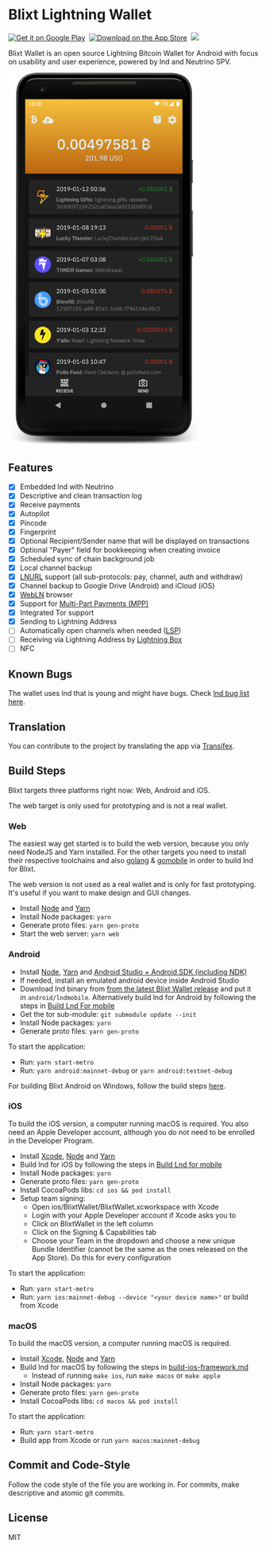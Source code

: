 # Blixt Lightning Wallet

<a href="https://play.google.com/apps/testing/com.blixtwallet"><img alt="Get it on Google Play" height="52" src="https://blixtwallet.github.io/assets/images/google-play-badge-2.png" /></a>&nbsp;
<a href="https://testflight.apple.com/join/EXvGhRzS"><img alt="Download on the App Store" height="52" src="https://blixtwallet.github.io/assets/images/appstore-badge.svg" /></a>&nbsp;
<a href="https://t.me/BlixtWallet"><img height="52" src="https://upload.wikimedia.org/wikipedia/commons/8/82/Telegram_logo.svg" /></a>

Blixt Wallet is an open source Lightning Bitcoin Wallet for Android with focus on usability and user experience,
powered by lnd and Neutrino SPV.

<p>
  <img alt="Blixt Lightning Wallet screenshot" src="blixt-wallet-screenshot.png" width="390" />
</p>

## Features

- [x] Embedded lnd with Neutrino
- [x] Descriptive and clean transaction log
- [x] Receive payments
- [x] Autopilot
- [x] Pincode
- [x] Fingerprint
- [x] Optional Recipient/Sender name that will be displayed on transactions
- [x] Optional "Payer" field for bookkeeping when creating invoice
- [x] Scheduled sync of chain background job
- [x] Local channel backup
- [x] [LNURL](https://github.com/btcontract/lnurl-rfc) support (all sub-protocols: pay, channel, auth and withdraw)
- [x] Channel backup to Google Drive (Android) and iCloud (iOS)
- [x] [WebLN](https://webln.dev/) browser
- [x] Support for [Multi-Part Payments (MPP)](https://lightning.engineering/posts/2020-05-07-mpp/)
- [x] Integrated Tor support
- [x] Sending to Lightning Address
- [ ] Automatically open channels when needed ([LSP](https://github.com/hsjoberg/dunder-lsp))
- [ ] Receiving via Lightning Address by [Lightning Box](https://github.com/hsjoberg/lightning-box)
- [ ] NFC

## Known Bugs

The wallet uses lnd that is young and might have bugs. Check [lnd bug list here](https://github.com/lightningnetwork/lnd/issues?q=is%3Aissue+is%3Aopen+label%3Abug).

## Translation

You can contribute to the project by translating the app via [Transifex](https://www.transifex.com/blixt-wallet/blixt-wallet).

## Build Steps

Blixt targets three platforms right now: Web, Android and iOS.

The web target is only used for prototyping and is not a real wallet.

### Web

The easiest way get started is to build the web version, because you only need NodeJS and Yarn installed.
For the other targets you need to install their respective toolchains and also [golang](https://golang.org) &amp; [gomobile](https://pkg.go.dev/golang.org/x/mobile#section-readme) in order to build lnd for Blixt.

The web version is not used as a real wallet and is only for fast prototyping.
It's useful if you want to make design and GUI changes.

- Install [Node](https://nodejs.org) and [Yarn](https://classic.yarnpkg.com)
- Install Node packages: `yarn`
- Generate proto files: `yarn gen-proto`
- Start the web server: `yarn web`

### Android

- Install [Node](https://nodejs.org), [Yarn](https://classic.yarnpkg.com) and [Android Studio + Android SDK (including NDK)](https://developer.android.com/studio/)
- If needed, install an emulated android device inside Android Studio
- Download lnd binary from [from the latest Blixt Wallet release](https://github.com/hsjoberg/blixt-wallet/releases) and put it in `android/lndmobile`. Alternatively build lnd for Android by following the steps in [Build Lnd For mobile](https://github.com/lightningnetwork/lnd/tree/master/mobile)
- Get the tor sub-module: `git submodule update --init`
- Install Node packages: `yarn`
- Generate proto files: `yarn gen-proto`

To start the application:
- Run: `yarn start-metro`
- Run: `yarn android:mainnet-debug` or `yarn android:testnet-debug`

For building Blixt Android on Windows, follow the build steps [here](./build-steps-android-windows.md).

### iOS

To build the iOS version, a computer running macOS is required. You also need an Apple Developer account, although you do not need to be enrolled in the Developer Program.

- Install [Xcode](https://developer.apple.com/xcode/), [Node](https://nodejs.org) and [Yarn](https://classic.yarnpkg.com/)
- Build lnd for iOS by following the steps in [Build Lnd for mobile](https://github.com/lightningnetwork/lnd/tree/master/mobile)
- Install Node packages: `yarn`
- Generate proto files: `yarn gen-proto`
- Install CocoaPods libs: `cd ios && pod install`
- Setup team signing:
  - Open ios/BlixtWallet/BlixtWallet.xcworkspace with Xcode
  - Login with your Apple Developer account if Xcode asks you to
  - Click on BlixtWallet in the left column
  - Click on the Signing &amp; Capabilities tab
  - Choose your Team in the dropdown and choose a new unique Bundle Identifier (cannot be the same as the ones released on the App Store). Do this for every configuration

To start the application:
- Run: `yarn start-metro`
- Run: `yarn ios:mainnet-debug --device "<your device name>"` or build from Xcode

### macOS

To build the macOS version, a computer running macOS is required.
- Install [Xcode](https://developer.apple.com/xcode/), [Node](https://nodejs.org) and [Yarn](https://classic.yarnpkg.com/)
- Build lnd for macOS by following the steps in [build-ios-framework.md](build-ios-framework.md)
  - Instead of running `make ios`, run `make macos` or `make apple`
- Install Node packages: `yarn`
- Generate proto files: `yarn gen-proto`
- Install CocoaPods libs: `cd macos && pod install`

To start the application:
- Run: `yarn start-metro`
- Build app from Xcode or run `yarn macos:mainnet-debug`

## Commit and Code-Style

Follow the code style of the file you are working in.
For commits, make descriptive and atomic git commits.

## License

MIT
